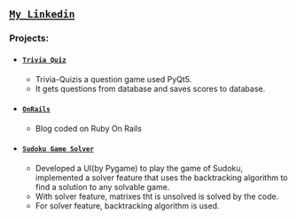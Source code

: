 
## [**`My Linkedin`**](https://www.linkedin.com/in/abdullahkavakli/)


### Projects:

- #### [`Trivia Quiz`](https://github.com/abdullahkavakli/Trivia-Quiz)
    - Trivia-Quizis a question game used PyQt5.  
    - It gets questions from database and saves scores to database.

- #### [`OnRails`](https://github.com/abdullahkavakli/OnRails)
    -  Blog coded on Ruby On Rails

- #### [`Sudoku Game Solver`](https://github.com/abdullahkavakli/Sudoku-Game-Solver)
    - Developed a UI(by Pygame) to play the game of Sudoku, implemented a solver feature that uses the backtracking algorithm to find a solution to any solvable game.
    - With solver feature, matrixes tht is unsolved is solved by the code.
    - For solver feature, backtracking algorithm is used.
    



